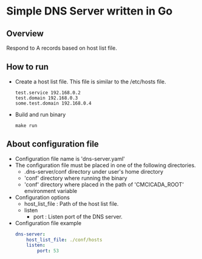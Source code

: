 # Simple DNS Server written in Go

## Overview

Respond to A records based on host list file.

## How to run

* Create a host list file. This file is similar to the /etc/hosts file.
   ```shell
   test.service 192.168.0.2
   test.domain 192.168.0.3
   some.test.domain 192.168.0.4
   ```

* Build and run binary
   ```shell
   make run
   ```

## About configuration file
- Configuration file name is 'dns-server.yaml'
- The configuration file must be placed in one of the following directories.
    - .dns-server/conf directory under user's home directory
    - 'conf' directory where running the binary
    - 'conf' directory where placed in the path of 'CMCICADA_ROOT' environment variable
- Configuration options
  - host_list_file : Path of the host list file.
  - listen
    - port : Listen port of the DNS server.
- Configuration file example
  ```yaml
  dns-server:
      host_list_file: ./conf/hosts
      listen:
          port: 53
  ```